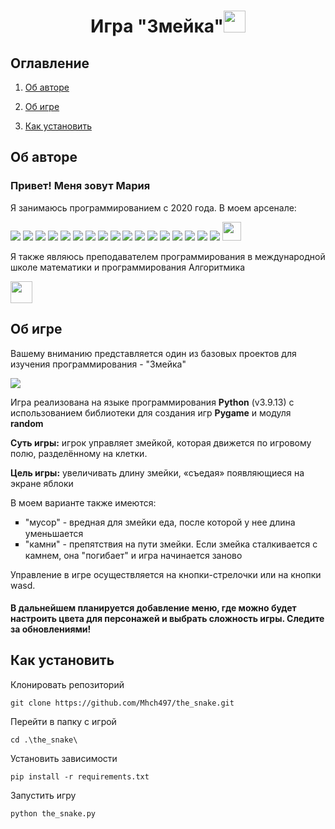 <h1 align="center">Игра "Змейка"<img src="https://cdn-icons-png.flaticon.com/512/616/616487.png" width="35px" height="35px"></h1>
<h2>Оглавление</h2>

1. [Об авторе](#me)

1. [Об игре](#game)

1. [Как установить](#install)


## <a name="me">Об авторе</a>


<h3>Привет! Меня зовут Мария</h3>
<p>Я занимаюсь программированием c 2020 года. В моем арсенале:</p>
<div>
<img src="https://img.shields.io/badge/html5-%23E34F26.svg?style=for-the-badge&logo=html5&logoColor=white">
<img src="https://img.shields.io/badge/css3-%231572B6.svg?style=for-the-badge&logo=css3&logoColor=white">
<img src="https://img.shields.io/badge/python-3670A0?style=for-the-badge&logo=python&logoColor=ffdd54">
<img src="https://img.shields.io/badge/javascript-%23323330.svg?style=for-the-badge&logo=javascript&logoColor=%23F7DF1E">
<img src="https://img.shields.io/badge/django-%23092E20.svg?style=for-the-badge&logo=django&logoColor=white">
<img src="https://img.shields.io/badge/Django%20REST%20Framework-red?style=for-the-badge&logo=django&logoColor=white">
<img src="https://img.shields.io/badge/Flask-000000?style=for-the-badge&logo=Flask&logoColor=white">
<img src="https://img.shields.io/badge/FastAPI-005571?style=for-the-badge&logo=fastapi">
<img src="https://img.shields.io/badge/Selenium-43B02A?style=for-the-badge&logo=Selenium&logoColor=white">
<img src="https://img.shields.io/badge/Scrapy-46A247?style=for-the-badge&logo=scrapy&logoColor=white">
<img src="https://img.shields.io/badge/postgresql-4169e1?style=for-the-badge&logo=postgresql&logoColor=white">
<img src="https://img.shields.io/badge/github-%23121011.svg?style=for-the-badge&logo=github&logoColor=white">
<img src="https://img.shields.io/badge/docker-%231572B6.svg?style=for-the-badge&logo=docker&logoColor=white">
<img src="https://img.shields.io/badge/nginx-%231572B6.svg?style=for-the-badge&logo=nginx&logoColor=white">
<img src="https://img.shields.io/badge/Gunicorn-499848?style=for-the-badge&logo=Gunicorn&logoColor=white">
<img src="https://img.shields.io/badge/Linux-FCC624?style=for-the-badge&logo=linux&logoColor=black">
<img src="https://img.shields.io/badge/figma-%23F24E1E.svg?style=for-the-badge&logo=figma&logoColor=white">
<img src="https://github.com/Mhch497/the_snake/assets/55291670/cb8309ba-5a85-40c1-ae28-291713f0609d" width="30px" height="30px">
</div>
<p>Я также являюсь преподавателем программирования в международной школе математики и программирования Алгоритмика</p>
<img src="https://static.tildacdn.com/tild6661-3330-4861-b630-663534303033/Logo1.svg"  height="35px"/>


## <a name="game">Об игре</a>

<p>Вашему вниманию представляется один из базовых проектов для изучения программирования - "Змейка"</p>
<img src="https://pictures.s3.yandex.net/resources/image_1702376899.png">
<p>Игра реализована на языке программирования <b>Python</b> (v3.9.13) с использованием библиотеки для создания игр <b>Pygame</b> и модуля <b>random</b></p>
<p><b>Суть игры:</b> игрок управляет змейкой, которая движется по игровому полю, разделённому на клетки.</p>
<p><b>Цель игры:</b> увеличивать длину змейки, «съедая» появляющиеся на экране яблоки</p>

<p>В моем варианте также имеются:</p>
<ul type='square'>
  <li>"мусор" - вредная для змейки еда, после которой у нее длина уменьшается <img src="https://www.colorabout.com/images/color/rgb/85-107-47.jpg?v=1" width="15px" height="15px"></li>
  <li>"камни" - препятствия на пути змейки. Если змейка сталкивается с камнем, она "погибает" и игра начинается заново <img src="https://www.colorcombos.com/images/colors/696969.png" width="15px" height="15px"></li>
</ul>

<p>Управление в игре осуществляется на кнопки-стрелочки или на кнопки wasd.</p>
<h4>В дальнейшем планируется добавление меню, где можно будет настроить цвета для персонажей и выбрать сложность игры. Следите за обновлениями!</h4>

## <a name="install">Как установить</a>

<p>Клонировать репозиторий</p>

`git clone https://github.com/Mhch497/the_snake.git`

<p>Перейти в папку с игрой</p>

`cd .\the_snake\`

<p>Установить зависимости</p>

`pip install -r requirements.txt`

<p>Запустить игру</p>

`python the_snake.py`
